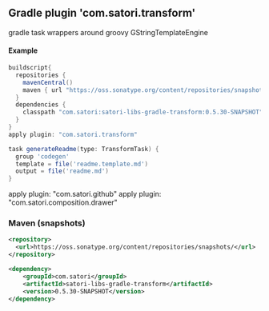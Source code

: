 ## Gradle plugin 'com.satori.transform' 

gradle task wrappers around groovy GStringTemplateEngine

#### Example
```gradle
buildscript{
  repositories {
    mavenCentral()
    maven { url "https://oss.sonatype.org/content/repositories/snapshots"}
  }
  dependencies {
    classpath "com.satori:satori-libs-gradle-transform:0.5.30-SNAPSHOT"
  }
}
apply plugin: "com.satori.transform"

task generateReadme(type: TransformTask) {
  group 'codegen'
  template = file('readme.template.md')
  output = file('readme.md')
}
```

apply plugin: "com.satori.github"
apply plugin: "com.satori.composition.drawer"


### Maven (snapshots)
```xml
<repository>
  <url>https://oss.sonatype.org/content/repositories/snapshots/</url>
</repository>
```
```xml
<dependency>
    <groupId>com.satori</groupId>
    <artifactId>satori-libs-gradle-transform</artifactId>
    <version>0.5.30-SNAPSHOT</version>
</dependency>
```
